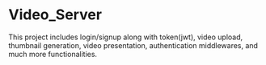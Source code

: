 # Video_Server
This project includes login/signup along with token(jwt), video upload, thumbnail generation, video presentation, authentication middlewares, and much more functionalities.
